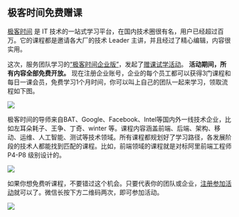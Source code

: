 ## 极客时间免费赠课

[极客时间](https://time.geekbang.org/) 是 IT 技术的一站式学习平台，在国内技术圈很有名，用户已经超过百万。它的课程都是邀请各大厂的技术 Leader 主讲，并且经过了精心编辑，内容很实用。

这次，服务团队学习的[“极客时间企业版”](http://gk.link/a/10hZs)，发起了[赠课试学活动](http://gk.link/a/10hXH)。 **活动期间，所有内容全部免费开放。** 现在注册企业账号，企业的每个员工都可以获得3门课程和每日一课会员，免费学习1个月时间，你可以叫上自己的团队一起来学习，领取流程如下图。

![](https://www.wangbase.com/blogimg/asset/202004/bg2020042809.jpg)

极客时间的导师来自BAT、Google、Facebook、Intel等国内外一线技术企业，比如左耳朵耗子、王争、丁奇、winter 等。课程内容涵盖前端、后端、架构、移动、运维、人工智能、测试等技术领域。所有课程都规划好了学习路径，各发展阶段的技术人都能找到匹配的课程。比如，前端领域的课程就是对标阿里前端工程师 P4-P8 级别设计的。

![](https://www.wangbase.com/blogimg/asset/202004/bg2020042810.jpg)

如果你想免费听课程，不要错过这个机会。只要代表你的团队或企业，[注册参加活动](http://gk.link/a/10hXH)就可以了。微信长按下方二维码两次，即可参加活动。

![](https://www.wangbase.com/blogimg/asset/202004/bg2020042808.jpg)
